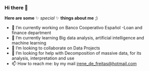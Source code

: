 ### Hi there 👋

**Here are some**  ✨ _special_ ✨ **things about me** ;)


- 🔭 I’m currently working on Banco Cooperativo Español -Loan and finance department
- 🌱 I’m currently learning Big data analysis, artificial intelligence and machine learning
- 👯 I’m looking to collaborate on Data Projects
- 🤔 I’m looking for help with Decomposition of massive data, for its analysis, interpretation and use
- 📫 How to reach me: by my mail irene_de_freitas@hotmail.com
